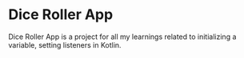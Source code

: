 # Dice Roller App

Dice Roller App is a project for all my learnings related to initializing a variable, setting listeners in Kotlin.
